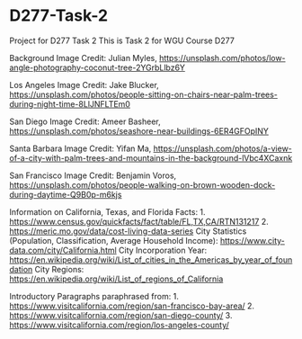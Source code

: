 # D277-Task-2
Project for D277 Task 2
This is Task 2 for WGU Course D277

Background Image Credit: Julian Myles, https://unsplash.com/photos/low-angle-photography-coconut-tree-2YGrbLlbz6Y

Los Angeles Image Credit: Jake Blucker, https://unsplash.com/photos/people-sitting-on-chairs-near-palm-trees-during-night-time-8LlJNFLTEm0

San Diego Image Credit: Ameer Basheer, https://unsplash.com/photos/seashore-near-buildings-6ER4GFOpINY

Santa Barbara Image Credit: Yifan Ma, https://unsplash.com/photos/a-view-of-a-city-with-palm-trees-and-mountains-in-the-background-lVbc4XCaxnk

San Francisco Image Credit: Benjamin Voros, https://unsplash.com/photos/people-walking-on-brown-wooden-dock-during-daytime-Q9B0p-m6kjs

Information on California, Texas, and Florida Facts: 1. https://www.census.gov/quickfacts/fact/table/FL,TX,CA/RTN131217 2. https://meric.mo.gov/data/cost-living-data-series
City Statistics (Population, Classification, Average Household Income): https://www.city-data.com/city/California.html
City Incorporation Year: https://en.wikipedia.org/wiki/List_of_cities_in_the_Americas_by_year_of_foundation
City Regions: https://en.wikipedia.org/wiki/List_of_regions_of_California

Introductory Paragraphs paraphrased from: 1. https://www.visitcalifornia.com/region/san-francisco-bay-area/
                                          2. https://www.visitcalifornia.com/region/san-diego-county/
                                          3. https://www.visitcalifornia.com/region/los-angeles-county/
